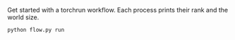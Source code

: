 Get started with a torchrun workflow. Each process prints their rank and the world size. 
```
python flow.py run
```